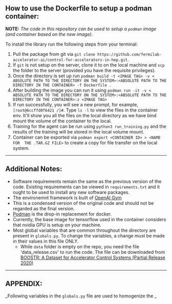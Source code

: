 ## How to use the Dockerfile to setup a podman container:

**NOTE:** _The code in this repository can be used to setup a `podman` image (and container based on the new image)._

To install the library run the following steps from your terminal:

1. Pull the package from git via `git clone https://github.com/fermilab-accelerator-ai/control-for-accelerators-in-hep.git`. 
2. If `git` is not setup on the server, clone it to on the local machine and `scp` the folder to the server (provided you have the requisite privileges).
3. Once the directory is set up run ``podman build -t <IMAGE TAG> -v < ABSOLUTE PATH TO THE DIRECTORY ON THE SYSTEM>:<ABSOLUTE PATH TO THE DIRECTORY IN THE CONTAINER> -f Dockerfile .
``
4. After building the image you can run it using ``podman run -it -v < ABSOLUTE PATH TO THE DIRECTORY ON THE SYSTEM>:<ABSOLUTE PATH TO THE DIRECTORY IN THE CONTAINER>:z <IMAGE TAG>
``
5. If run successfully, you will see a new prompt, for example, ``[root@6ccffd0f6421 /]#``. Type `ls -l` to view the files in the container env. It'll show you all the files on the local directory as we have bind mount the volume of the container to the local.
6. Training for the agent can be run using ``python3 run_training.py`` and the results of the training will be stored in the local volume mount.
7. Container can be exported via ``podman export <CONTAINER ID> > <NAME FOR  THE .TAR.GZ FILE>`` to create a copy for file transfer on the local system.
***

## Additional Notes:

* Software requirements remain the same as the previous version of the code. Existing requirements can be viewed in `requirements.txt` and it ought to be used to install any new software packages.
* The environemnt framework is built of [OpenAI Gym](https://gym.openai.com/)
* This is a condensed version of the original code and should not be regarded as the final version.
* [Podman](https://podman.io/getting-started/) is the drop-in replacement for docker.
* Currently, the base image for tensorflow used in the container considers that nvidia GPU is setup on your machine.
* Most global variables that are common throughout the directory are present in `globals.py`. To change the variables, a change must be made in their values in this file ONLY.
  * While `data` folder is empty on the repo, you need the file 'data_release.csv' to run the code. The file can be downloaded from [BOOSTR: A Dataset for Accelerator Control Systems (Partial Release 2020)](https://zenodo.org/record/4088982#.YhAB-ZPMJAc)
***

## APPENDIX:

_Following variables in the `globals.py` file are used to homogenize the _
